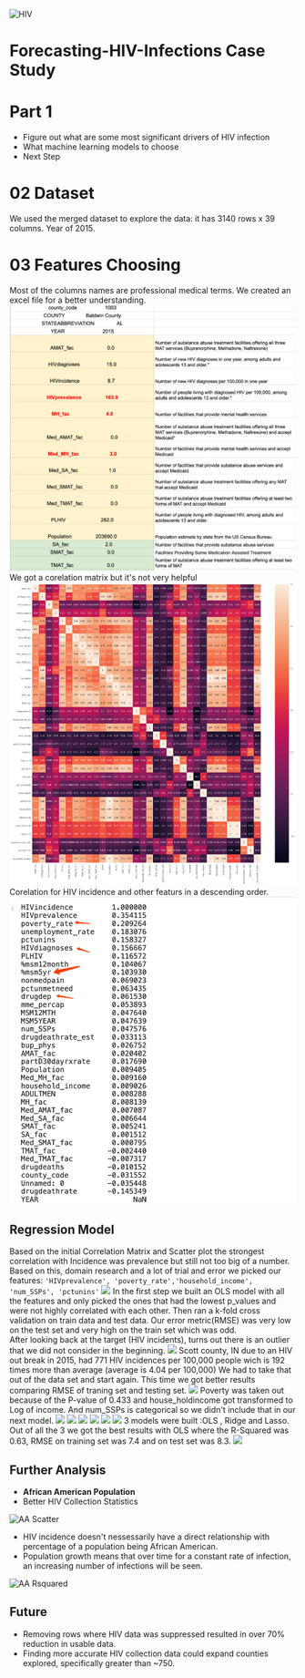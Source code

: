 ![HIV](https://jnj-content-lab.brightspotcdn.com/dims4/default/a9f7870/2147483647/strip/true/crop/1460x675+244+171/resize/1440x666!/quality/90/?url=http%3A%2F%2Fjnj-brightspot.s3.amazonaws.com%2Ff8%2F56%2F4fbea63b4e529c48f4ed7ea9225b%2Fhiv-aids-lede-v2.png)
# Forecasting-HIV-Infections Case Study
# Part 1

* Figure out what are some most significant drivers of HIV infection 
* What machine learning models to choose
* Next Step
# 02 Dataset
We used the merged dataset to explore the data: it has 3140 rows x 39 columns. Year of 2015.
# 03 Features Choosing 
Most of the columns names are professional medical terms. We created an excel file for a better understanding.
![corre](images/excel_terms.png)
We got a corelation matrix but it's not very helpful
![excel](images/corr_matrix.png)
Corelation for HIV incidence and other featurs in a descending order. 
![rank](images/rank-m.png)






## Regression Model
Based on the initial Correlation Matrix and Scatter plot the strongest correlation with Incidence was prevalence but still not too big of a number.
Based on this, domain research and a lot of trial and error we picked our features:
```'HIVprevalence', 'poverty_rate','household_income', 'num_SSPs', 'pctunins'```
![](images/sml_corr.png)
In the first step we built an OLS model with all the features and only picked the ones that had the lowest p_values and were not highly correlated with each other.
Then ran a k-fold cross validation on train data and test data. Our error metric(RMSE) was very low on the test set and very high on the train set which was odd.  
After looking back at the target (HIV incidents), turns out there is an outlier that we did not consider in the beginning. 
![](images/outlier.png)
Scott county, IN due to an HIV out break in 2015, had 771 HIV incidences per 100,000 people wich is 192 times more than average (average is 4.04 per 100,000)
We had to take that out of the data set and start again.
This time we got better results comparing RMSE of traning set and testing set.
![](images/R-Squared.png)
Poverty was taken out because of the P-value of 0.433 and house_holdincome got transformed to Log of income. And num_SSPs is categorical so we didn't include that in our next model. 
![](images/num_SSPs.png)
![](images/ssps_dist.png)
![](images/income.png)
![](images/house.png)
![](images/logincome.png)
![](images/log_dist.png)
3 models were built :OLS , Ridge and Lasso.
Out of all the 3 we got the best results with OLS where the R-Squared was 0.63, RMSE on training set was 7.4 and on test set was 8.3.
![](images/rsqred_f.png)








## Further Analysis

- **African American Population**
- Better HIV Collection Statistics

![AA Scatter](images/AA_chart.png)

- HIV incidence doesn't nessessarily have a direct relationship with percentage of a population being African American.
- Population growth means that over time for a constant rate of infection, an increasing number of infections will be seen.

![AA Rsquared](images/OLS_AA.png)

## Future
- Removing rows where HIV data was suppressed resulted in over 70% reduction in usable data.
- Finding more accurate HIV collection data could expand counties explored, specifically greater than ~750.
